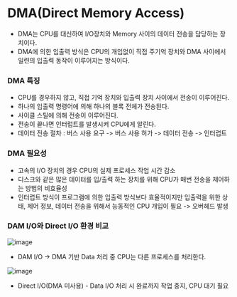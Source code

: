 <h1> DMA(Direct Memory Access) </h1>

- DMA는 CPU를 대신하여 I/O장치와 Memory 사이의 데이터 전송을 담당하는 장치이다.
- DMA에 의한 입출력 방식은 CPU의 개입없이 직접 주기억 장치와 DMA 사이에서 일련의 입출력 동작이 이루어지는 방식이다.

<h3> DMA 특징 </h3>

- CPU를 경우하지 않고, 직접 기억 장치와 입출력 장치 사이에서 전송이 이루어진다.
- 하나의 입출력 명령어에 의해 하나의 블록 전체가 전송된다.
- 사이클 스틸에 의해 전송이 이루어진다.
- 전송이 끝나면 인터럽트를 발생시켜 CPU에게 알린다.
- 데이터 전송 절차 : 버스 사용 요구 -> 버스 사용 허가 -> 데이터 전송 -> 인터럽트

<h3> DMA 필요성 </h3>

- 고속의 I/O 장치의 경우 CPU의 실제 프로세스 작업 시간 감소
- 디스크와 같은 많은 데이터를 입/출력 하는 장치를 위해 CPU가 매번 전송을 제어하는 방법의 비효율성
- 인터럽트 방식이 프로그램에 의한 입출력 방식보다 효율적이지만 입출력을 위한 상태, 제어 정보, 데이터 전송을 위해서 능동적인 CPU 개입이 필요 -> 오버헤드 발생

<h3> DAM I/O와 Direct I/O 환경 비교 </h3>

![image](https://user-images.githubusercontent.com/62228401/223290719-ba51d713-28e2-4ef6-8309-d235266bedc2.png)

- DAM I/O -> DMA 기반 Data 처리 중 CPU는 다른 프로세스를 처리한다.

![image](https://user-images.githubusercontent.com/62228401/223290800-26b82eac-7f5a-4881-a84f-459316bcfced.png)

- Direct I/O(DMA 미사용) - Data I/O 처리 시 완료까지 작업 중지, CPU 대기 필요
